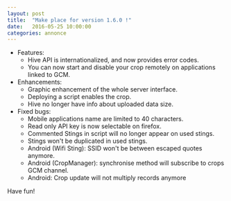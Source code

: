 ```yaml
---
layout: post
title:  "Make place for version 1.6.0 !"
date:   2016-05-25 10:00:00
categories: annonce
---
```


- Features:
  - Hive API is internationalized, and now provides error codes.
  - You can now start and disable your crop remotely on applications linked to GCM.
- Enhancements:
  - Graphic enhancement of the whole server interface.
  - Deploying a script enables the crop.
  - Hive no longer have info about uploaded data size.
- Fixed bugs:
  - Mobile applications name are limited to 40 characters.
  - Read only API key is now selectable on firefox.
  - Commented Stings in script will no longer appear on used stings.
  - Stings won't be duplicated in used stings.
  - Android (Wifi Sting): SSID won't be between escaped quotes anymore.
  - Android (CropManager): synchronise method will subscribe to crops GCM channel.
  - Android: Crop update will not multiply records anymore

Have fun!
